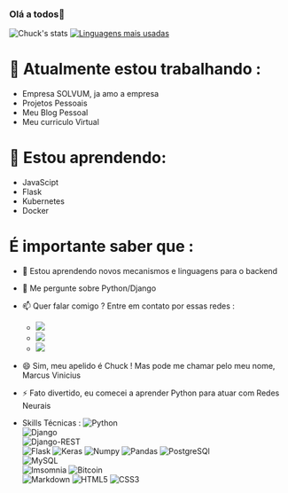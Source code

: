 ### Olá a todos👋


![Chuck's stats](https://github-readme-stats.vercel.app/api?username=Chuckpy&show_icons=true&theme=radical)
[![Linguagens mais usadas](https://github-readme-stats.vercel.app/api/top-langs/?username=Chuckpy)](https://marcusvp-portfolio.netlify.app/)



# 🔭 Atualmente estou trabalhando :
 - Empresa SOLVUM, ja amo a empresa
 - Projetos Pessoais
 - Meu Blog Pessoal
 - Meu curriculo Virtual

# 🌱 Estou aprendendo:
- JavaScipt
- Flask
- Kubernetes
- Docker

# É importante saber que :

- 🤔 Estou aprendendo novos mecanismos e linguagens para o backend

- 💬 Me pergunte sobre Python/Django

- 📫 Quer falar comigo ? Entre em contato por essas redes :
  - <a href="https://www.linkedin.com/in/marcusviniciusfonsecap"><img src="{https://img.shields.io/badge/Telegram-2CA5E0?style=for-the-badge&logo=telegram&logoColor=white}" /> </a>
  - <a href="https://www.instagram.com/marcusvpissinatti"><img src="{https://img.shields.io/badge/Instagram-E4405F?style=for-the-badge&logo=instagram&logoColor=white}" /> </a>
  - <a href="https://marcusvp-portfolio.netlify.app/"><img src="{https://img.shields.io/badge/website-000000?style=for-the-badge&logo=About.me&logoColor=white}" /> </a>
  

- 😄 Sim, meu apelido é Chuck ! Mas pode me chamar pelo meu nome, Marcus Vinicius 

- ⚡ Fato divertido, eu comecei a aprender Python para atuar com Redes Neurais

- Skills Técnicas : 
  ![Python](https://img.shields.io/badge/python-3670A0?style=for-the-badge&logo=python&logoColor=ffdd54)  
  ![Django](https://img.shields.io/badge/Django-092E20?style=for-the-badge&logo=django&logoColor=green)  
  ![Django-REST](https://img.shields.io/badge/django%20rest-ff1709?style=for-the-badge&logo=django&logoColor=white)  
  ![Flask](https://img.shields.io/badge/Flask-000000?style=for-the-badge&logo=flask&logoColor=white)
  ![Keras](https://img.shields.io/badge/Keras-D00000?style=for-the-badge&logo=Keras&logoColor=white)
  ![Numpy](https://img.shields.io/badge/Numpy-777BB4?style=for-the-badge&logo=numpy&logoColor=white)
  ![Pandas](https://img.shields.io/badge/Pandas-2C2D72?style=for-the-badge&logo=pandas&logoColor=white)
  ![PostgreSQl](https://img.shields.io/badge/PostgreSQL-316192?style=for-the-badge&logo=postgresql&logoColor=white)  
  ![MySQL](https://img.shields.io/badge/MySQL-005C84?style=for-the-badge&logo=mysql&logoColor=white)  
  ![Imsomnia](https://img.shields.io/badge/Insomnia-5849be?style=for-the-badge&logo=Insomnia&logoColor=white)
  ![Bitcoin](https://img.shields.io/badge/Bitcoin-000000?style=for-the-badge&logo=bitcoin&logoColor=white)  
  ![Markdown](https://img.shields.io/badge/markdown-%23000000.svg?style=for-the-badge&logo=markdown&logoColor=white)
  ![HTML5](https://img.shields.io/badge/html5-%23E34F26.svg?style=for-the-badge&logo=html5&logoColor=white)
  ![CSS3](https://img.shields.io/badge/css3-%231572B6.svg?style=for-the-badge&logo=css3&logoColor=white)
